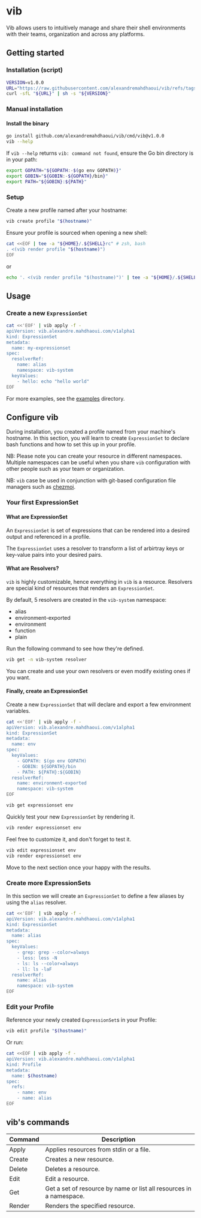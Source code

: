 # vib

Vib allows users to intuitively manage and share their shell environments
with their teams, organization and across any platforms.

## Getting started

### Installation (script)

```bash
VERSION=v1.0.0
URL="https://raw.githubusercontent.com/alexandremahdhaoui/vib/refs/tags/${VERSION}/cmd/vib-installer/vib-installer.sh"
curl -sfL "${URL}" | sh -s "${VERSION}"
```

### Manual installation

#### Install the binary

```bash
go install github.com/alexandremahdhaoui/vib/cmd/vib@v1.0.0
vib --help
```

If `vib --help` returns `vib: command not found`, ensure the Go bin directory is in your path:

```bash
export GOPATH="${GOPATH:-$(go env GOPATH)}"
export GOBIN="${GOBIN:-${GOPATH}/bin}"
export PATH="${GOBIN}:${PATH}"
```

### Setup

Create a new profile named after your hostname:

```bash
vib create profile "$(hostname)"
```

Ensure your profile is sourced when opening a new shell:

```bash
cat <<EOF | tee -a "${HOME}/.${SHELL}rc" # zsh, bash
. <(vib render profile "$(hostname)")
EOF
```

or

```bash
echo '. <(vib render profile "$(hostname)")' | tee -a "${HOME}/.${SHELL}rc"
```

## Usage

### Create a new `ExpressionSet`

```bash
cat <<'EOF' | vib apply -f -
apiVersion: vib.alexandre.mahdhaoui.com/v1alpha1
kind: ExpressionSet
metadata:
  name: my-expressionset
spec:
  resolverRef:
    name: alias
    namespace: vib-system
  keyValues:
    - hello: echo "hello world"
EOF
```

For more examples, see the [examples](./examples/README.md) directory.

## Configure vib

During installation, you created a profile named from your machine's hostname.
In this section, you will learn to create `ExpressionSet` to declare bash functions
and how to set this up in your profile.

NB: Please note you can create your resource in different namespaces.
Multiple namespaces can be useful when you share `vib` configuration with other
people such as your team or organization.

NB: `vib` case be used in conjunction with git-based configuration file managers
such as [chezmoi](https://github.com/twpayne/chezmoi).

### Your first ExpressionSet

#### What are ExpressionSet

An `ExpressionSet` is set of expressions that can be rendered into a desired output
and referenced in a profile.

The `ExpressionSet` uses a resolver to transform a list of arbirtray keys or key-value
pairs into your desired pairs.

#### What are Resolvers?

`vib` is highly customizable, hence everything in `vib` is a resource.
Resolvers are special kind of resources that renders an `ExpressionSet`.

By default, 5 resolvers are created in the `vib-system` namespace:

- alias
- environment-exported
- environment
- function
- plain

Run the following command to see how they're defined.

```bash
vib get -n vib-system resolver
```

You can create and use your own resolvers or even modify existing ones if you want.

#### Finally, create an ExpressionSet

Create a new `ExpressionSet` that will declare and export a few environment variables.

```bash
cat <<'EOF' | vib apply -f -
apiVersion: vib.alexandre.mahdhaoui.com/v1alpha1
kind: ExpressionSet
metadata:
  name: env
spec:
  keyValues:
    - GOPATH: $(go env GOPATH)
    - GOBIN: ${GOPATH}/bin
    - PATH: ${PATH}:${GOBIN}
  resolverRef:
    name: environment-exported
    namespace: vib-system
EOF

vib get expressionset env
```

Quickly test your new `ExpressionSet` by rendering it.

```bash
vib render expressionset env
```

Feel free to customize it, and don't forget to test it.

```bash
vib edit expressionset env
vib render expressionset env
```

Move to the next section once your happy with the results.

### Create more ExpressionSets

In this section we will create an `ExpressionSet` to define a few aliases by
using the `alias` resolver.

```bash
cat <<'EOF' | vib apply -f -
apiVersion: vib.alexandre.mahdhaoui.com/v1alpha1
kind: ExpressionSet
metadata:
  name: alias
spec:
  keyValues:
    - grep: grep --color=always
    - less: less -N
    - ls: ls --color=always
    - ll: ls -laF
  resolverRef:
    name: alias
    namespace: vib-system
EOF
```

### Edit your Profile

Reference your newly created `ExpressionSet`s in your Profile:

```bash
vib edit profile "$(hostname)"
```

Or run:

```bash
cat <<EOF | vib apply -f -
apiVersion: vib.alexandre.mahdhaoui.com/v1alpha1
kind: Profile
metadata:
  name: $(hostname)
spec:
  refs:
    - name: env
    - name: alias
EOF
```

## vib's commands

| Command | Description |
|---------|-------------|
| Apply   | Applies resources from stdin or a file. |
| Create  | Creates a new resource. |
| Delete  | Deletes a resource. |
| Edit    | Edit a resource. |
| Get     | Get a set of resource by name or list all resources in a namespace. |
| Render  | Renders the specified resource. |
